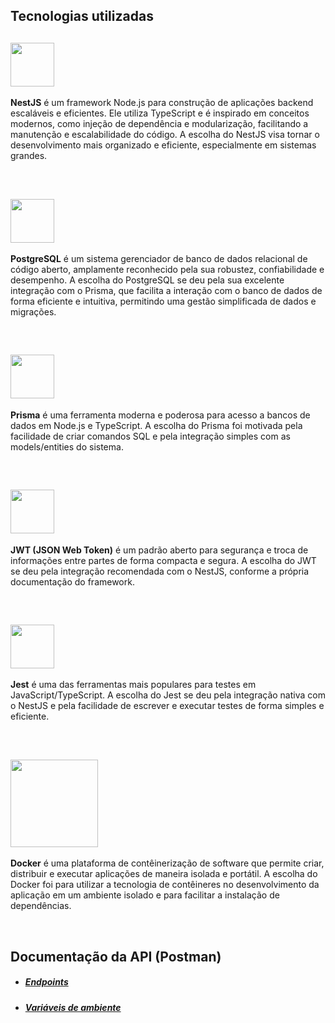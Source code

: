 ## Tecnologias utilizadas

## <img src="https://docs.nestjs.com/assets/logo-small-gradient.svg" width="70" />

**NestJS** é um framework Node.js para construção de aplicações backend escaláveis e eficientes. Ele utiliza TypeScript e é inspirado em conceitos modernos, como injeção de dependência e modularização, facilitando a manutenção e escalabilidade do código. A escolha do NestJS visa tornar o desenvolvimento mais organizado e eficiente, especialmente em sistemas grandes.

<br />

## <img src="https://wiki.postgresql.org/images/a/a4/PostgreSQL_logo.3colors.svg" width="70" />

**PostgreSQL** é um sistema gerenciador de banco de dados relacional de código aberto, amplamente reconhecido pela sua robustez, confiabilidade e desempenho. A escolha do PostgreSQL se deu pela sua excelente integração com o Prisma, que facilita a interação com o banco de dados de forma eficiente e intuitiva, permitindo uma gestão simplificada de dados e migrações.

<br />

## <img src="https://cdn.freelogovectors.net/wp-content/uploads/2022/01/prisma_logo-freelogovectors.net_.png" width="70" />

**Prisma** é uma ferramenta moderna e poderosa para acesso a bancos de dados em Node.js e TypeScript. A escolha do Prisma foi motivada pela facilidade de criar comandos SQL e pela integração simples com as models/entities do sistema.

<br />

## <img src="https://jwt.io/img/pic_logo.svg" width="70" />

**JWT (JSON Web Token)** é um padrão aberto para segurança e troca de informações entre partes de forma compacta e segura. A escolha do JWT se deu pela integração recomendada com o NestJS, conforme a própria documentação do framework.

<br />

## <img src="https://cdn.iconscout.com/icon/free/png-512/free-jest-logo-icon-download-in-svg-png-gif-file-formats--technology-social-media-company-vol-4-pack-logos-icons-2945020.png?f=webp&w=256" width="70" />

**Jest** é uma das ferramentas mais populares para testes em JavaScript/TypeScript. A escolha do Jest se deu pela integração nativa com o NestJS e pela facilidade de escrever e executar testes de forma simples e eficiente.

<br />

## <img src="https://cdn.worldvectorlogo.com/logos/docker-3.svg" width="140" />

**Docker** é uma plataforma de contêinerização de software que permite criar, distribuir e executar aplicações de maneira isolada e portátil. A escolha do Docker foi para utilizar a tecnologia de contêineres no desenvolvimento da aplicação em um ambiente isolado e para facilitar a instalação de dependências.

<br />

## Documentação da API (Postman)

- ##### [Endpoints](postman/desafio.postman_collection.json)

- ##### [Variáveis de ambiente](postman/desafio.postman_environment.json)

